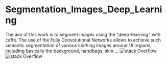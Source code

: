 # Segmentation_Images_Deep_Learning
The aim of this work is to segment images using  the "deep-learning" with caffe. 
The use of the Fully Convolutional Networks  allows to achieve  such semantic segmentation  of various clothing  images  around  18 regions, including basically the background, handbags, skin ... 
![stack Overflow](https://github.com/Anisou20/Segmentation_Images_Deep_Learning/blob/master/examples/good_exemple_sac_main.png)
![stack Overflow](https://github.com/Anisou20/Segmentation_Images_Deep_Learning/blob/master/examples/gfigure_karama.png)
